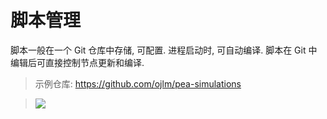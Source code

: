 # 脚本管理

脚本一般在一个 Git 仓库中存储, 可配置. 进程启动时, 可自动编译. 脚本在 Git 中编辑后可直接控制节点更新和编译.

> 示例仓库: https://github.com/ojlm/pea-simulations

> ![](./images/simulations.png)
